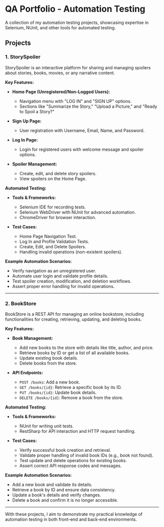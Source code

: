 # QA Portfolio - Automation Testing

A collection of my automation testing projects, showcasing expertise in Selenium, NUnit, and other tools for automated testing.

## Projects

### 1. StorySpoiler

StorySpoiler is an interactive platform for sharing and managing spoilers about stories, books, movies, or any narrative content.

**Key Features:**
- **Home Page (Unregistered/Non-Logged Users):**
  - Navigation menu with "LOG IN" and "SIGN UP" options.
  - Sections like "Summarize the Story," "Upload a Picture," and "Ready to Spoil a Story?"

- **Sign Up Page:**
  - User registration with Username, Email, Name, and Password.

- **Log In Page:**
  - Login for registered users with welcome message and spoiler options.

- **Spoiler Management:**
  - Create, edit, and delete story spoilers.
  - View spoilers on the Home Page.

**Automated Testing:**
- **Tools & Frameworks:**
  - Selenium IDE for recording tests.
  - Selenium WebDriver with NUnit for advanced automation.
  - ChromeDriver for browser interaction.

- **Test Cases:**
  - Home Page Navigation Test.
  - Log In and Profile Validation Tests.
  - Create, Edit, and Delete Spoilers.
  - Handling invalid operations (non-existent spoilers).

**Example Automation Scenarios:**
- Verify navigation as an unregistered user.
- Automate user login and validate profile details.
- Test spoiler creation, modification, and deletion workflows.
- Assert proper error handling for invalid operations.

---

### 2. BookStore

BookStore is a REST API for managing an online bookstore, including functionalities for creating, retrieving, updating, and deleting books.

**Key Features:**
- **Book Management:**
  - Add new books to the store with details like title, author, and price.
  - Retrieve books by ID or get a list of all available books.
  - Update existing book details.
  - Delete books from the store.

- **API Endpoints:**
  - `POST /books`: Add a new book.
  - `GET /books/{id}`: Retrieve a specific book by its ID.
  - `PUT /books/{id}`: Update book details.
  - `DELETE /books/{id}`: Remove a book from the store.

**Automated Testing:**
- **Tools & Frameworks:**
  - NUnit for writing unit tests.
  - RestSharp for API interaction and HTTP request handling.

- **Test Cases:**
  - Verify successful book creation and retrieval.
  - Validate proper handling of invalid book IDs (e.g., book not found).
  - Test update and delete operations for existing books.
  - Assert correct API response codes and messages.

**Example Automation Scenarios:**
- Add a new book and validate its details.
- Retrieve a book by ID and ensure data consistency.
- Update a book's details and verify changes.
- Delete a book and confirm it is no longer accessible.

---

With these projects, I aim to demonstrate my practical knowledge of automation testing in both front-end and back-end environments.

